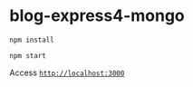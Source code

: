 blog-express4-mongo
====


    npm install

    npm start

Access [`http://localhost:3000`](http://localhost:3000)
